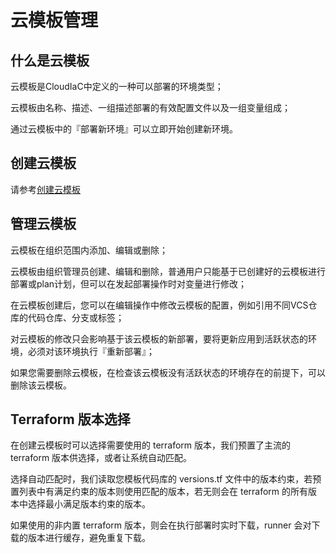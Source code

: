 # 云模板管理

## 什么是云模板

云模板是CloudIaC中定义的一种可以部署的环境类型；

云模板由名称、描述、一组描述部署的有效配置文件以及一组变量组成；

通过云模板中的『部署新环境』可以立即开始创建新环境。

## 创建云模板

请参考[创建云模板](../quick-start/create-template.md)

## 管理云模板

云模板在组织范围内添加、编辑或删除；

云模板由组织管理员创建、编辑和删除，普通用户只能基于已创建好的云模板进行部署或plan计划，但可以在发起部署操作时对变量进行修改；

在云模板创建后，您可以在编辑操作中修改云模板的配置，例如引用不同VCS仓库的代码仓库、分支或标签；

对云模板的修改只会影响基于该云模板的新部署，要将更新应用到活跃状态的环境，必须对该环境执行『重新部署』；

如果您需要删除云模板，在检查该云模板没有活跃状态的环境存在的前提下，可以删除该云模板。

## Terraform 版本选择

在创建云模板时可以选择需要使用的 terraform 版本，我们预置了主流的 terraform 版本供选择，或者让系统自动匹配。

选择自动匹配时，我们读取您模板代码库的 versions.tf 文件中的版本约束，若预置列表中有满足约束的版本则使用匹配的版本，若无则会在 terraform 的所有版本中选择最小满足版本约束的版本。

如果使用的非内置 terraform 版本，则会在执行部署时实时下载，runner 会对下载的版本进行缓存，避免重复下载。

